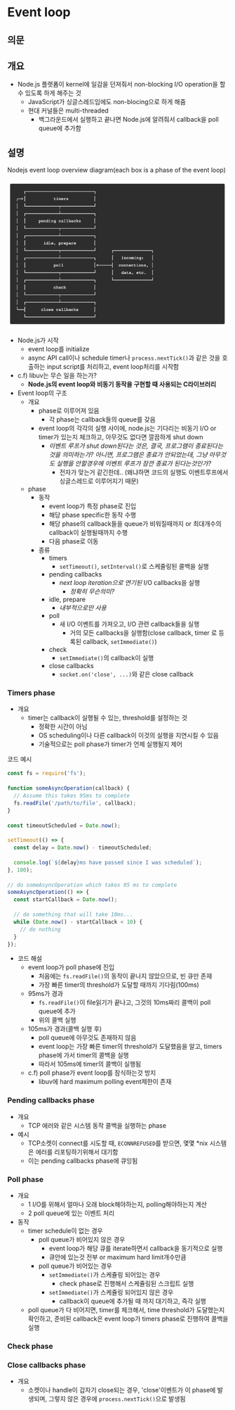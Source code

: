 # Event loop

## 의문

## 개요

- Node.js 플랫폼이 kernel에 일감을 던져줘서 non-blocking I/O operation을 할 수 있도록 하게 해주는 것
  - JavaScript가 싱글스레드임에도 non-blocing으로 하게 해줌
  - 현대 커널들은 multi-threaded
    - 백그라운드에서 실행하고 끝나면 Node.js에 알려줘서 callback을 poll queue에 추가함

## 설명

Nodejs event loop overview diagram(each box is a phase of the event loop)

![](./images/nodejs_event_loop_overview1.png)

- Node.js가 시작
  - event loop를 initialize
  - async API call이나 schedule timer나 `process.nextTick()`과 같은 것을 호출하는 input script를 처리하고, event loop처리를 시작함
- c.f) libuv는 무슨 일을 하는가?
  - **Node.js의 event loop와 비동기 동작을 구현할 때 사용되는 C라이브러리**
- Event loop의 구조
  - 개요
    - phase로 이루어져 있음
      - 각 phase는 callback들의 queue를 갖음
    - event loop의 각각의 실행 사이에, node.js는 기다리는 비동기 I/O or timer가 있는지 체크하고, 아무것도 없다면 깔끔하게 shut down
      - *이벤트 루프가 shut down된다는 것은, 결국, 프로그램이 종료된다는 것을 의미하는가? 아니면, 프로그램은 종료가 안되었는데, 그냥 아무것도 실행을 안할경우에 이벤트 루프가 잠깐 종료가 된다는것인가?*
        - 전자가 맞는거 같긴한데.. (왜냐하면 코드의 실행도 이벤트루프에서 싱글스레드로 이루어지기 때문)
  - phase
    - 동작
      - event loop가 특정 phase로 진입
      - 해당 phase specific한 동작 수행
      - 해당 phase의 callback들을 queue가 비워질때까지 or 최대개수의 callback이 실행될때까지 수행
      - 다음 phase로 이동
    - 종류
      - timers
        - `setTimeout()`, `setInterval()`로 스케줄링된 콜백을 실행
      - pending callbacks
        - *next loop iteration으로 연기된* I/O callbacks을 실행
          - *정확히 무슨의미?*
      - idle, prepare
        - *내부적으로만 사용*
      - poll
        - 새 I/O 이벤트를 가져오고, I/O 관련 callback들을 실행
          - 거의 모든 callbacks을 실행함(close callback, timer 로 등록된 callback, `setImmediate()`)
      - check
        - `setImmediate()`의 callback이 실행
      - close callbacks
        - `socket.on('close', ...)`와 같은 close callback

### Timers phase

- 개요
  - timer는 callback이 실행될 수 있는, threshold를 설정하는 것
    - 정확한 시간이 아님
    - OS scheduling이나 다른 callback이 이것의 실행을 지연시킬 수 있음
    - 기술적으로는 poll phase가 timer가 언제 실행될지 제어

코드 예시

```js
const fs = require('fs');

function someAsyncOperation(callback) {
  // Assume this takes 95ms to complete
  fs.readFile('/path/to/file', callback);
}

const timeoutScheduled = Date.now();

setTimeout(() => {
  const delay = Date.now() - timeoutScheduled;

  console.log(`${delay}ms have passed since I was scheduled`);
}, 100);

// do someAsyncOperation which takes 95 ms to complete
someAsyncOperation(() => {
  const startCallback = Date.now();

  // do something that will take 10ms...
  while (Date.now() - startCallback < 10) {
    // do nothing
  }
});
```

- 코드 해설
  - event loop가 poll phase에 진입
    - 처음에는 `fs.readFile()`의 동작이 끝나지 않았으므로, 빈 큐만 존재
    - 가장 빠른 timer의 threshold가 도달할 때까지 기다림(100ms)
  - 95ms가 경과
    - `fs.readFile()`이 file읽기가 끝나고, 그것의 10ms짜리 콜백이 poll queue에 추가
    - 위의 콜백 실행
  - 105ms가 경과(콜백 실행 후)
    - poll queue에 아무것도 존재하지 않음
    - event loop는 가장 빠른 timer의 threshold가 도달했음을 알고, timers phase에 가서 timer의 콜백을 실행
    - 따라서 105ms에 timer의 콜백이 실행됨
  - c.f) poll phase가 event loop를 잠식하는것 방지
    - libuv에 hard maximum polling event제한이 존재

### Pending callbacks phase

- 개요
  - TCP 에러와 같은 시스템 동작 콜백을 실행하는 phase
- 예시
  - TCP소켓이 connect를 시도할 때, `ECONNREFUSED`를 받으면, 몇몇 *nix 시스템은 에러를 리포팅하기위해서 대기함
  - 이는 pending callbacks phase에 큐잉됨

### Poll phase

- 개요
  - 1 I/O를 위해서 얼마나 오래 block해야하는지, polling해야하는지 계산
  - 2 poll queue에 있는 이벤트 처리
- 동작
  - timer schedule이 없는 경우
    - poll queue가 비어있지 않은 경우
      - event loop가 해당 큐를 iterate하면서 callback을 동기적으로 실행
      - 큐안에 있는것 전부 or maximum hard limit개수만큼
    - poll queue가 비어있는 경우
      - `setImmediate()`가 스케쥴링 되어있는 경우
        - check phase로 진행해서 스케쥴링된 스크립트 실행
      - `setImmediate()`가 스케쥴링 되어있지 않은 경우
        - callback이 queue에 추가될 때 까지 대기하고, 즉각 실행
  - poll queue가 다 비어지면, timer를 체크해서, time threshold가 도달했는지 확인하고, 준비된 callback은 event loop가 timers phase로 진행하여 콜백을 실행

### Check phase

### Close callbacks phase

- 개요
  - 소켓이나 handle이 갑자기 close되는 경우, 'close'이벤트가 이 phase에 발생되며, 그렇지 않은 경우에 `process.nextTick()`으로 발생됨
